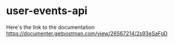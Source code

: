 # user-events-api
Here's the link to the documentation
https://documenter.getpostman.com/view/26567214/2s93eSaFgD
